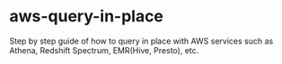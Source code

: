 # aws-query-in-place
Step by step guide of how to query in place with AWS services such as Athena, Redshift Spectrum, EMR(Hive, Presto), etc.
